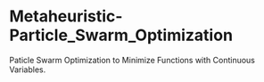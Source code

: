 # Metaheuristic-Particle_Swarm_Optimization
Paticle Swarm Optimization to Minimize Functions with Continuous Variables.
